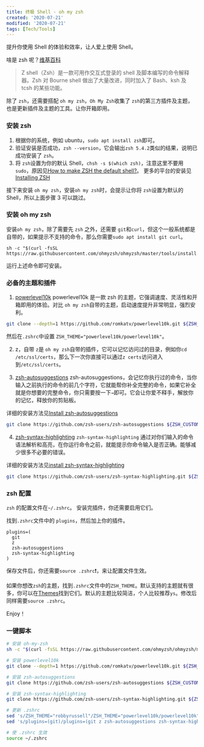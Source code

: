 ```yaml
---
title: 终极 Shell - oh my zsh
created: '2020-07-21'
modified: '2020-07-21'
tags: [Tech/Tools]
---
```


提升你使用 Shell 的体验和效率，让人爱上使用 Shell。

啥是 zsh 呢？[维基百科](https://zh.wikipedia.org/wiki/Z_shell)

> Z shell（Zsh）是一款可用作交互式登录的 shell 及脚本编写的命令解释器。Zsh 对 Bourne shell 做出了大量改进，同时加入了 Bash、ksh 及 tcsh 的某些功能。

除了 `zsh`，还需要搭配 `oh my zsh`，`Oh My Zsh`收集了 `zsh`的第三方插件及主题，也是更新插件及主题的工具。让你开箱即用。

### 安装 zsh

1. 根据你的系统，例如 ubuntu，`sudo apt install zsh`即可。
2. 验证安装是否成功，`zsh --version`，它会输出`zsh 5.4.2`类似的结果，说明已成功安装了 `zsh`。
3. 将 `zsh`设置为你的默认 Shell，`chsh -s $(which zsh)`，注意这里不要用 `sudo`，原因见[How to make ZSH the default shell?](https://askubuntu.com/questions/131823/how-to-make-zsh-the-default-shell)。
   更多的平台的安装见 [Installing ZSH](https://github.com/ohmyzsh/ohmyzsh/wiki/Installing-ZSH)

接下来安装 `oh my zsh`，安装`oh my zsh`时，会提示让你将 `zsh`设置为默认的 Shell，所以上面步骤 3 可以跳过。

### 安装 oh my zsh

安装`oh my zsh`，除了需要先 `zsh` 之外，还需要 `git`和`curl`，但这个一般系统都是自带的，如果提示不支持的命令，那么你需要`sudo apt install git curl`。

```
sh -c "$(curl -fsSL https://raw.githubusercontent.com/ohmyzsh/ohmyzsh/master/tools/install.sh)"
```

运行上述命令即可安装。

### 必备的主题和插件

1. [powerlevel10k](https://github.com/romkatv/powerlevel10k#oh-my-zsh)
   powerlevel10k 是一款 zsh 的主题，它强调速度、灵活性和开箱即用的体验。对比 `oh my zsh`自带的主题，启动速度提升非常明显，强烈安利。

```bash
git clone --depth=1 https://github.com/romkatv/powerlevel10k.git ${ZSH_CUSTOM:-$HOME/.oh-my-zsh/custom}/themes/powerlevel10k
```

然后在`.zshrc`中设置 `ZSH_THEME="powerlevel10k/powerlevel10k"`。

2. z，自带
   `z`是 `oh my zsh`自带的插件，它可以记忆访问过的目录，例如你`cd /etc/ssl/certs`，那么下一次你直接可以通过`z certs`访问进入到`/etc/ssl/certs`。

3. [zsh-autosuggestions](https://github.com/zsh-users/zsh-autosuggestions)
   zsh-autosuggestions，会记忆你执行过的命令，当你输入之前执行的命令的前几个字符，它就能帮你补全完整的命令，如果它补全就是你想要的完整命令，你只需要按一下`→`即可。它会让你爱不释手，解放你的记忆，释放你的剪贴板。

详细的安装方法见[Install zsh-autosuggestions](https://github.com/zsh-users/zsh-autosuggestions/blob/master/INSTALL.md)

```bash
git clone https://github.com/zsh-users/zsh-autosuggestions ${ZSH_CUSTOM:-~/.oh-my-zsh/custom}/plugins/zsh-autosuggestions
```

4.  [zsh-syntax-highlighting](https://github.com/zsh-users/zsh-syntax-highlighting)
    `zsh-syntax-highlighting` 通过对你们输入的命令语法解析和高亮，在你运行命令之前，就能提示你命令输入是否正确。能够减少很多不必要的错误。

详细的安装方法见[install zsh-syntax-highlighting](https://github.com/zsh-users/zsh-syntax-highlighting/blob/master/INSTALL.md)

```bash
git clone https://github.com/zsh-users/zsh-syntax-highlighting.git ${ZSH_CUSTOM:-~/.oh-my-zsh/custom}/plugins/zsh-syntax-highlighting
```

### zsh 配置

`zsh` 的配置文件在`~/.zshrc`。
安装完插件，你还需要启用它们。

找到`.zshrc`文件中的 `plugins`，然后加上你的插件。

```
plugins=(
  git
  z
  zsh-autosuggestions
  zsh-syntax-highlighting
)
```

保存文件后，你还需要`source .zshrc`❗️，来让配置文件生效。

如果你想改`zsh`的主题，找到`.zshrc`文件中的`ZSH_THEME`。默认支持的主题就有很多，你可以在[Themes](https://github.com/robbyrussell/oh-my-zsh/wiki/Themes)找到它们。默认的主题比较简洁，个人比较推荐`ys`。修改后同样需要`source .zshrc`。

Enjoy！

### 一键脚本

```bash
# 安装 oh-my-zsh
sh -c "$(curl -fsSL https://raw.githubusercontent.com/ohmyzsh/ohmyzsh/master/tools/install.sh)"

# 安装 powerlevel10k
git clone --depth=1 https://github.com/romkatv/powerlevel10k.git ${ZSH_CUSTOM:-$HOME/.oh-my-zsh/custom}/themes/powerlevel10k

# 安装 zsh-autosuggestions
git clone https://github.com/zsh-users/zsh-autosuggestions ${ZSH_CUSTOM:-~/.oh-my-zsh/custom}/plugins/zsh-autosuggestions

# 安装 zsh-syntax-highlighting
git clone https://github.com/zsh-users/zsh-syntax-highlighting.git ${ZSH_CUSTOM:-~/.oh-my-zsh/custom}/plugins/zsh-syntax-highlighting

# 更新 .zshrc
sed 's/ZSH_THEME="robbyrussell"/ZSH_THEME="powerlevel10k/powerlevel10k"/' < ~/.zshrc
sed 's/plugins=(git)/plugins=(git z zsh-autosuggestions zsh-syntax-highlighting httpie)/' < ~/.zshrc

# 使 .zshrc 生效
source ~/.zshrc
```
